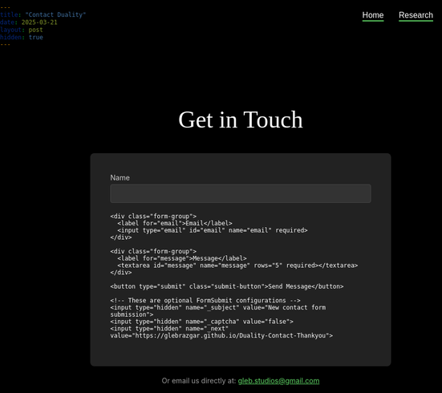 ```yaml
---
title: "Contact Duality"
date: 2025-03-21
layout: post
hidden: true
---
```


<style>
  html {
    overflow-x: hidden;
    position: relative;
    width: 100%;
    margin: 0 !important;
    padding: 0 !important;
    min-height: 100vh;
    background-color: black !important;
    max-width: 100vw;
    box-sizing: border-box;
  }
  
  body {
    background-color: black !important;
    color: white !important;
    max-width: 100vw !important;
    width: 100% !important;
    padding: 0 !important;
    margin: 0 !important;
    display: flex;
    flex-direction: column;
    min-height: 100vh;
    overflow: hidden;
  }

  /* Navigation buttons - similar to main page */
  .nav-buttons {
    position: fixed;
    top: 20px;
    right: 10%;
    z-index: 1000;
    display: flex;
    gap: 30px;
  }
  
  .nav-button {
    background-color: transparent;
    color: white;
    border: none;
    padding: 8px 0;
    font-size: 1rem;
    cursor: pointer;
    transition: all 0.3s ease;
    text-decoration: underline;
    text-decoration-color: #5ED464;
    text-decoration-thickness: 2px;
    text-underline-offset: 5px;
  }
  
  .nav-button:hover {
    color: #5ED464;
  }

  .contact-container {
    max-width: 600px;
    margin: 100px auto;
    padding: 0 20px;
  }

  .contact-title {
    font-size: 3rem;
    text-align: center;
    margin-bottom: 40px;
    font-family: "Times New Roman", Times, serif;
  }

  .contact-form {
    background-color: #222;
    padding: 40px;
    border-radius: 8px;
  }

  .form-group {
    margin-bottom: 20px;
  }

  .form-group label {
    display: block;
    margin-bottom: 5px;
    color: #ccc;
  }

  .form-group input,
  .form-group textarea {
    width: 100%;
    padding: 10px;
    background-color: #333;
    color: white;
    border: 1px solid #444;
    border-radius: 4px;
  }

  .submit-button {
    background-color: #5ED464;
    color: black;
    border: none;
    padding: 12px 20px;
    cursor: pointer;
    border-radius: 4px;
    font-weight: bold;
    width: 100%;
    transition: background-color 0.3s ease;
  }

  .submit-button:hover {
    background-color: #4BC054;
  }

  @media (max-width: 768px) {
    .nav-buttons {
      top: 10px;
      right: 5%;
    }

    .nav-button {
      font-size: 0.9rem;
    }

    .contact-title {
      font-size: 2.5rem;
    }

    .contact-container {
      margin: 70px auto;
    }
  }

  /* Hide unnecessary Jekyll elements */
  .site-header, .post-header, .share-links, .post_navi, .site-footer, footer {
    display: none !important;
  }
</style>

<!-- Navigation buttons -->
<div class="nav-buttons">
  <button class="nav-button" onclick="window.location.href='https://glebrazgar.github.io/Duality/'">Home</button>
  <button class="nav-button" onclick="window.location.href='https://glebrazgar.github.io/Connectomics/'">Research</button>
</div>

<div class="contact-container">
  <div class="contact-title">Get in Touch</div>
  <form class="contact-form" id="contact-form" action="https://formsubmit.co/gleb.studios@gmail.com" method="POST">
    <div class="form-group">
      <label for="name">Name</label>
      <input type="text" id="name" name="name" required>
    </div>
    
    <div class="form-group">
      <label for="email">Email</label>
      <input type="email" id="email" name="email" required>
    </div>
    
    <div class="form-group">
      <label for="message">Message</label>
      <textarea id="message" name="message" rows="5" required></textarea>
    </div>
    
    <button type="submit" class="submit-button">Send Message</button>
    
    <!-- These are optional FormSubmit configurations -->
    <input type="hidden" name="_subject" value="New contact form submission">
    <input type="hidden" name="_captcha" value="false">
    <input type="hidden" name="_next" value="https://glebrazgar.github.io/Duality-Contact-Thankyou">
  </form>
  
  <div style="text-align: center; margin-top: 20px; color: #999;">
    <p>Or email us directly at: <a href="mailto:gleb.studios@gmail.com" style="color: #5ED464;">gleb.studios@gmail.com</a></p>
  </div>
</div>